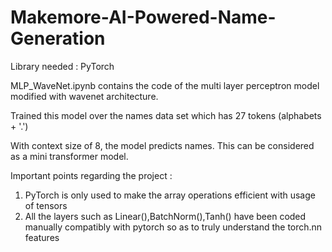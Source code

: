 # Makemore-AI-Powered-Name-Generation

Library needed : PyTorch

MLP_WaveNet.ipynb contains the code of the multi layer perceptron model modified with wavenet architecture. 

Trained this model over the names data set which has 27 tokens (alphabets + '.')

With context size of 8, the model predicts names. This can be considered as a mini transformer model. 

Important points regarding the project :
1. PyTorch is only used to make the array operations efficient with usage of tensors
2. All the layers such as Linear(),BatchNorm(),Tanh() have been coded manually compatibly with pytorch so as to truly understand the torch.nn features
